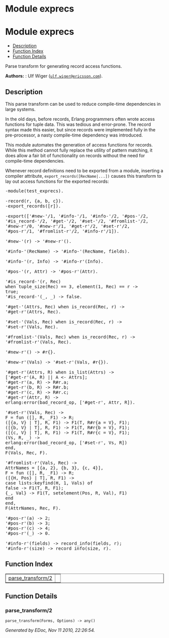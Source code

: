 Module exprecs
==============


<h1>Module exprecs</h1>

* [Description](#description)
* [Function Index](#index)
* [Function Details](#functions)


Parse transform for generating record access functions.



__Authors:__ : Ulf Wiger ([`ulf.wiger@ericsson.com`](mailto:ulf.wiger@ericsson.com)).

<h2><a name="description">Description</a></h2>

  

This parse transform can be used to reduce compile-time
dependencies in large systems.


In the old days, before records, Erlang programmers often wrote
access functions for tuple data. This was tedious and error-prone.
The record syntax made this easier, but since records were implemented
fully in the pre-processor, a nasty compile-time dependency was
introduced.


This module automates the generation of access functions for
records. While this method cannot fully replace the utility of
pattern matching, it does allow a fair bit of functionality on
records without the need for compile-time dependencies.


Whenever record definitions need to be exported from a module,
inserting a compiler attribute,
`export_records([RecName|...])` causes this transform
to lay out access functions for the exported records:


<pre>
-module(test_exprecs).

-record(r, {a, b, c}).
-export_records([r]).

-export(['#new-'/1, '#info-'/1, '#info-'/2, '#pos-'/2,
'#is_record-'/2, '#get-'/2, '#set-'/2, '#fromlist-'/2,
'#new-r'/0, '#new-r'/1, '#get-r'/2, '#set-r'/2,
'#pos-r'/1, '#fromlist-r'/2, '#info-r'/1]).

'#new-'(r) -> '#new-r'().

'#info-'(RecName) -> '#info-'(RecName, fields).

'#info-'(r, Info) -> '#info-r'(Info).

'#pos-'(r, Attr) -> '#pos-r'(Attr).

'#is_record-'(r, Rec)
when tuple_size(Rec) == 3, element(1, Rec) == r ->
true;
'#is_record-'(_, _) -> false.

'#get-'(Attrs, Rec) when is_record(Rec, r) ->
'#get-r'(Attrs, Rec).

'#set-'(Vals, Rec) when is_record(Rec, r) ->
'#set-r'(Vals, Rec).

'#fromlist-'(Vals, Rec) when is_record(Rec, r) ->
'#fromlist-r'(Vals, Rec).

'#new-r'() -> #r{}.

'#new-r'(Vals) -> '#set-r'(Vals, #r{}).

'#get-r'(Attrs, R) when is_list(Attrs) ->
['#get-r'(A, R) || A <- Attrs];
'#get-r'(a, R) -> R#r.a;
'#get-r'(b, R) -> R#r.b;
'#get-r'(c, R) -> R#r.c;
'#get-r'(Attr, R) ->
erlang:error(bad_record_op, ['#get-r', Attr, R]).

'#set-r'(Vals, Rec) ->
F = fun ([], R, _F1) -> R;
([{a, V} | T], R, F1) -> F1(T, R#r{a = V}, F1);
([{b, V} | T], R, F1) -> F1(T, R#r{b = V}, F1);
([{c, V} | T], R, F1) -> F1(T, R#r{c = V}, F1);
(Vs, R, _) ->
erlang:error(bad_record_op, ['#set-r', Vs, R])
end,
F(Vals, Rec, F).

'#fromlist-r'(Vals, Rec) ->
AttrNames = [{a, 2}, {b, 3}, {c, 4}],
F = fun ([], R, _F1) -> R;
([{H, Pos} | T], R, F1) ->
case lists:keyfind(H, 1, Vals) of
false -> F1(T, R, F1);
{_, Val} -> F1(T, setelement(Pos, R, Val), F1)
end
end,
F(AttrNames, Rec, F).

'#pos-r'(a) -> 2;
'#pos-r'(b) -> 3;
'#pos-r'(c) -> 4;
'#pos-r'(_) -> 0.

'#info-r'(fields) -> record_info(fields, r);
'#info-r'(size) -> record_info(size, r).
</pre>


<h2><a name="index">Function Index</a></h2>



<table width="100%" border="1" cellspacing="0" cellpadding="2" summary="function index"><tr><td valign="top"><a href="#parse_transform-2">parse_transform/2</a></td><td></td></tr></table>


<a name="functions"></a>


<h2>Function Details</h2>


<a name="parse_transform-2"></a>


<h3>parse_transform/2</h3>





`parse_transform(Forms, Options) -> any()`



_Generated by EDoc, Nov 11 2010, 22:26:54._